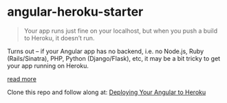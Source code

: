 # angular-heroku-starter

> Your app runs just fine on your localhost, but when you push a build to Heroku, it doesn’t run.

Turns out – if your Angular app has no backend, i.e. no Node.js, Ruby (Rails/Sinatra), PHP, Python (Django/Flask), etc, it may be a bit tricky to get your app running on Heroku.

[read more](http://erictsang.co/deploying-your-angular-to-heroku/)

Clone this repo and follow along at: [Deploying Your Angular to Heroku](http://erictsang.co/deploying-your-angular-to-heroku/)

